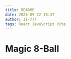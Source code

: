 ```yaml
---
title: README
date: 2024-09-22 15:37
author: II-777
tags: React JavaScript Vite
---
```


# Magic 8-Ball 

